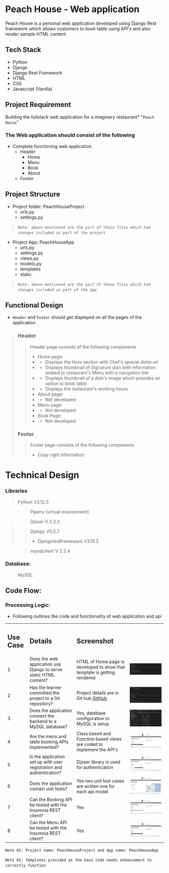 # Peach House - Web application
Peach House is a personal web application developed using Django Rest framework which allows customers to book table using API's and also render sample HTML content
## Tech Stack
* Python
* Django
* Django Rest Framework
* HTML
* CSS
* Javascript (Vanilla)

## Project Requirement
Building the fullstack web application for a imaginary restaurant* "`Peach House`"

### The Web application should consist of the following
* Complete functioning web application
    * Header
        * Home
        * Menu
        * Book
        * About
    * Footer
## Project Structure
* Project folder: PeachHouseProject
    * urls.py
    * settings.py
> `Note: above mentioned are the part of those files which had changes included as part of the project`
* Project App: PeachHouseApp
    * urls.py
    * settings.py
    * views.py
    * models.py
    * templates
    * static
> `Note: above mentioned are the part of those files which had changes included as part of the app`

## Functional Design
* `Header` and `Footer` should get displayed on all the pages of the application
> ### Header
> > Header page consists of the following components
> > * Home page:
> > * * Displays the Hero section with Chef's special dishe url
> > * * Displays thumbnail of Signature dish with information related to restaurant's Menu with a navigation link
> > * * Displays thumbnail of a dish's image which provides an option to book table
> > * * Displays the restaurant's working hours
> > * About page:
> > * * Not developed
> > * Menu page:
> > * * Not developed
> > * Book Page:
> > * * Not developed
> ### Footer
> > Footer page consists of the following components
> > * Copy right information

# Technical Design
### Libraries
> Python V3.12.3

> > Pipenv (virtual environment)

> >  Djoser V 2.2.3

> >  Django V5.0.7
> >   * Djangorestframework V3.15.2

> >  mysqlclient V 2.2.4

### Database:
> MySQL

## Code Flow:
### Processing Logic:
* Following outlines the code and functionality of web application and api

<table>
  <tr>
    <td><h2>Use Case</h2></td>
    <td><h2>Details</h2></td>
    <td><h2>Screenshot</h2></td>
  </tr>
  <tr>
    <td>1</td>
    <td>Does the web application use Django to serve static HTML content?</td>
    <td>HTML of Home page is developed to show that template is getting rendered</td>
    <td><img src = "https://github.com/vish4life/LittleLemon-FullStack/blob/34ff70b61d483cb5ad0f4aac0d1f7d276bbaefbb/Snapshots/settings.JPG"/></td>
  </tr>
  <tr>
    <td>2</td>
    <td>Has the learner committed the project to a Git repository?</td>
    <td>Project details are in Git hub <a href="https://github.com/vish4life/PeachHouse-Fullstack">GitHub</a></td>
    <td><img src = "https://github.com/vish4life/LittleLemon-FullStack/blob/34ff70b61d483cb5ad0f4aac0d1f7d276bbaefbb/Snapshots/dbsettings.JPG"/></td>
  </tr>
  <tr>
    <td>3</td>
    <td>Does the application connect the backend to a MySQL database?</td>
    <td>Yes, database configuration to MySQL is setup</td>
    <td><img src = "https://github.com/vish4life/LittleLemon-FullStack/blob/34ff70b61d483cb5ad0f4aac0d1f7d276bbaefbb/Snapshots/migrations.JPG"/></td>
  </tr>
  <tr>
    <td>4</td>
    <td>Are the menu and table booking APIs implemented?</td>
    <td>Class based and Function based views are coded to implement the API's</td>
    <td><img src = "https://github.com/vish4life/LittleLemon-FullStack/blob/34ff70b61d483cb5ad0f4aac0d1f7d276bbaefbb/Snapshots/booking1.JPG"/></td>
  </tr>
  <tr>
    <td>5</td>
    <td>Is the application set up with user registration and authentication?</td>
    <td>Djoser library is used for authentication</td>
    <td><img src = "https://github.com/vish4life/LittleLemon-FullStack/blob/34ff70b61d483cb5ad0f4aac0d1f7d276bbaefbb/Snapshots/dateselector.JPG"/></td>
  </tr>
  <tr>
    <td>6</td>
    <td>Does the application contain unit tests?</td>
    <td>Yes two unit test cases are written one for each api model</td>
    <td><img src = "https://github.com/vish4life/LittleLemon-FullStack/blob/34ff70b61d483cb5ad0f4aac0d1f7d276bbaefbb/Snapshots/allreservations.JPG"/></td>
  </tr>
  <tr>
    <td>7</td>
    <td>Can the Booking API be tested with the Insomnia REST client?</td>
    <td>Yes</td>
    <td><img src = "https://github.com/vish4life/LittleLemon-FullStack/blob/34ff70b61d483cb5ad0f4aac0d1f7d276bbaefbb/Snapshots/noduplicate.JPG"/></td>
  </tr>
  <tr>
    <td>8</td>
    <td>Can the Menu API be tested with the Insomnia REST client?</td>
    <td>Yes</td>
    <td><img src = "https://github.com/vish4life/LittleLemon-FullStack/blob/34ff70b61d483cb5ad0f4aac0d1f7d276bbaefbb/Snapshots/datechangerefresh.JPG"/></td>
  </tr>
</table>

`Note 01: Project name: PeachHouseProject and App name: PeachHouseApp`

`Note 02: Templates provided as the base code needs enhancement to correctly function`